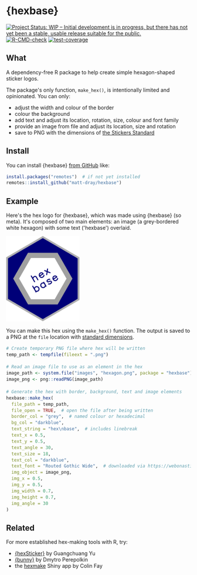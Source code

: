 
# {hexbase}

<!-- badges: start -->
[![Project Status: WIP – Initial development is in progress, but there has not yet been a stable, usable release suitable for the public.](https://www.repostatus.org/badges/latest/wip.svg)](https://www.repostatus.org/#wip)
[![R-CMD-check](https://github.com/matt-dray/hexbase/actions/workflows/R-CMD-check.yaml/badge.svg)](https://github.com/matt-dray/hexbase/actions/workflows/R-CMD-check.yaml)
[![test-coverage](https://github.com/matt-dray/hexbase/actions/workflows/test-coverage.yaml/badge.svg)](https://github.com/matt-dray/hexbase/actions/workflows/test-coverage.yaml)
<!-- badges: end -->

## What

A dependency-free R package to help create simple hexagon-shaped sticker logos.

The package's only function, `make_hex()`, is intentionally limited and opinionated. You can only:

* adjust the width and colour of the border
* colour the background
* add text and adjust its location, rotation, size, colour and font family
* provide an image from file and adjust its location, size and rotation
* save to PNG with the dimensions of [the Stickers Standard](https://sticker.how/#type-hexagon)

## Install

You can install {hexbase} [from GitHub](https://github.com/matt-dray/hexbase) like:

``` r
install.packages("remotes")  # if not yet installed
remotes::install_github("matt-dray/hexbase")
```

## Example

Here's the hex logo for {hexbase}, which was made using {hexbase} (so meta).
It's composed of two main elements: an image (a grey-bordered white hexagon) with some text ('hexbase') overlaid.

<img src="man/figures/hexbase-logo.png" width=200>

You can make this hex using the `make_hex()` function.
The output is saved to a PNG at the `file` location with [standard dimensions](https://sticker.how/#type-hexagon).

``` r
# Create temporary PNG file where hex will be written
temp_path <- tempfile(fileext = ".png")

# Read an image file to use as an element in the hex
image_path <- system.file("images", "hexagon.png", package = "hexbase")
image_png <- png::readPNG(image_path)

# Generate the hex with border, background, text and image elements
hexbase::make_hex(
  file_path = temp_path,
  file_open = TRUE,  # open the file after being written
  border_col = "grey",  # named colour or hexadecimal
  bg_col = "darkblue",
  text_string = "hex\nbase",  # includes linebreak
  text_x = 0.5,
  text_y = 0.5,
  text_angle = 30,
  text_size = 18,
  text_col = "darkblue",
  text_font = "Routed Gothic Wide",  # downloaded via https://webonastick.com/fonts/routed-gothic/
  img_object = image_png,
  img_x = 0.5,
  img_y = 0.5,
  img_width = 0.7,
  img_height = 0.7,
  img_angle = 30
)
```

## Related

For more established hex-making tools with R, try:

* [{hexSticker}](https://github.com/GuangchuangYu/hexSticker) by Guangchuang Yu
* [{bunny}](https://github.com/dmi3kno/bunny) by Dmytro Perepolkin
* the [hexmake](https://connect.thinkr.fr/hexmake/) Shiny app by Colin Fay
